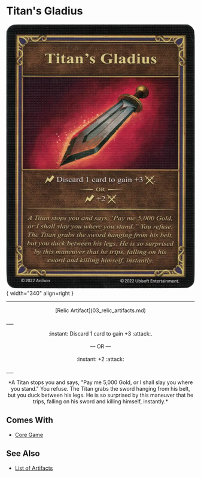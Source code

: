 # Titan's Gladius

![Titan's Gladius](../assets/artifacts_relic-titans_gladius.webp){ width="340" align=right }
___
<p style="text-align: center;" markdown>[Relic Artifact](03_relic_artifacts.md)</p>
___
<p style="text-align: center;" markdown>:instant: Discard 1 card to gain +3 :attack:.<br><br>— OR —<br><br>:instant: +2 :attack:</p>
___
<p style="text-align: center;" markdown>*A Titan stops you and says, "Pay me 5,000 Gold, or I shall slay you where you stand." You refuse. The Titan grabs the sword hanging from his belt, but you duck between his legs. He is so surprised by this maneuver that he trips, falling on his sword and killing himself, instantly.*</p>


## Comes With

- [Core Game](../content.md)


## See Also


- [List of Artifacts](index.md)
